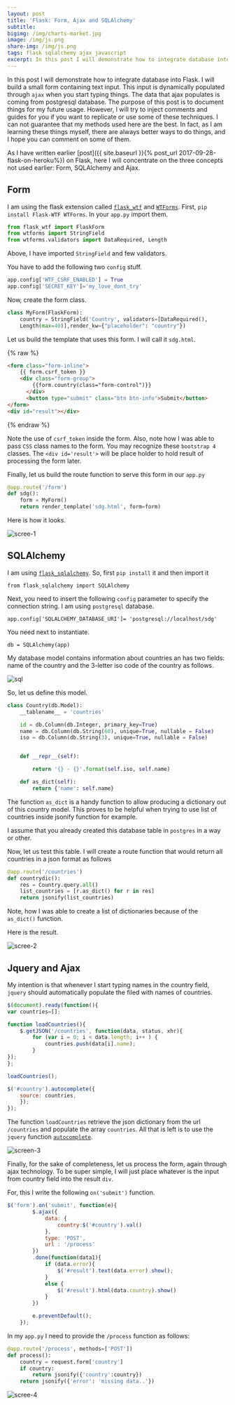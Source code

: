 ```yaml
---
layout: post
title: 'Flask: Form, Ajax and SQLAlchemy'
subtitle: 
bigimg: /img/charts-market.jpg
image: /img/js.png
share-img: /img/js.png
tags: flask sqlalchemy ajax javascript 
excerpt: In this post I will demonstrate how to integrate database into Flask. I will build a small form containing text input. This input is dynamically populated through `ajax` when you start typing things. The data that ajax populates is coming from postgresql database.
---
```


In this post I will demonstrate how to integrate database into Flask. I will build a small form containing text input. This input is dynamically populated through `ajax` when you start typing things. The data that ajax populates is coming from postgresql database. The purpose of this post is to document things for my future usage. However, I will try to inject comments and guides for you if you want to replicate or use some of these techniques. I can not guarantee that my methods used here are the best. In fact, as I am learning these things myself, there are always better ways to do things, and I hope you can comment on some of them. 

As I have written earlier [post]({{ site.baseurl }}{% post_url 2017-09-28-flask-on-heroku%}) on Flask, here I will concentrate on the three concepts not used earlier: Form, SQLAlchemy and Ajax. 

## Form

I am using the flask extension called [`flask_wtf`](https://flask-wtf.readthedocs.io/en/stable/) and [`WTForms`](https://wtforms.readthedocs.io/en/latest/). First, `pip install Flask-WTF WTForms`. In your `app.py` import them.

```python
from flask_wtf import FlaskForm
from wtforms import StringField
from wtforms.validators import DataRequired, Length
```

Above, I have imported `StringField` and few validators. 

You have to add the following two `config` stuff. 

```python
app.config['WTF_CSRF_ENABLED'] = True
app.config['SECRET_KEY']='my_love_dont_try'
```

Now, create the form class.

```python
class MyForm(FlaskForm):
	country = StringField('Country', validators=[DataRequired(),
	Length(max=40)],render_kw={"placeholder": "country"})
```

Let us build the template that uses this form. I will call it `sdg.html`. 

{% raw %}
```html
<form class="form-inline">
	{{ form.csrf_token }}
	<div class="form-group">
	    {{form.country(class="form-control")}}
	  </div>
	  <button type="submit" class="btn btn-info">Submit</button>
</form>
<div id="result"></div>
```
{% endraw %}

Note the use of `csrf_token` inside the form. Also, note how I was able to pass `CSS` class names to the form. You may recognize these `bootstrap 4` classes. The `<div id='result'>` will be place holder to hold result of processing the form later. 

Finally, let us build the route function to serve this form in our `app.py`

```python
@app.route('/form')
def sdg():
	form = MyForm()
	return render_template('sdg.html', form=form)
```

Here is how it looks.

![scree-1](/img/screen-flask-1.png)

## SQLAlchemy 

I am using [`flask_sqlalchemy`](http://flask-sqlalchemy.pocoo.org/2.3/). So, first `pip install` it and then import it

```
from flask_sqlalchemy import SQLAlchemy 
```

Next, you need to insert the following `config` parameter to specify the connection string. I am using `postgresql` database. 

```
app.config['SQLALCHEMY_DATABASE_URI']= 'postgresql://localhost/sdg'
```
You need next to instantiate.

```
db = SQLAlchemy(app)
```

My database model contains information about countries an has two fields: name of the country and the 3-letter iso code of the country as follows. 

![sql](/img/sql-countries.png)

So, let us define this model. 

```python
class Country(db.Model):
	__tablename__ = 'countries'

	id = db.Column(db.Integer, primary_key=True)
	name = db.Column(db.String(60), unique=True, nullable = False)
	iso = db.Column(db.String(3), unique=True, nullable = False)


	def __repr__(self):

		return '{} - {}'.format(self.iso, self.name)

	def as_dict(self):
		return {'name': self.name}
```

The function `as_dict` is a handy function to allow producing a dictionary out of this country model. This proves to be helpful when trying to use list of countries inside jsonify function for example.

I assume that you already created this database table in `postgres` in a way or other. 

Now, let us test this table. I will create a route function that would return all countries in a json format as follows

```python
@app.route('/countries')
def countrydic():
	res = Country.query.all()
	list_countries = [r.as_dict() for r in res]
	return jsonify(list_countries)
```
Note, how I was able to create a list of dictionaries because of the `as_dict()` function. 

Here is the result.

![scree-2](/img/screen-flask-2.png)

## Jquery and Ajax 

My intention is that whenever I start typing names in the country field, `jquery` should automatically populate the filed with names of countries. 

```javascript 
$(document).ready(function(){
var countries=[];

function loadCountries(){
	$.getJSON('/countries', function(data, status, xhr){
		for (var i = 0; i < data.length; i++ ) {
        	countries.push(data[i].name);
    	}
});
};

loadCountries();

$('#country').autocomplete({
	source: countries, 
	});
}); 
```

The function `loadCountries` retrieve the json dictionary from the url `/countries` and populate the array `countries`. All that is left is to use the `jquery` function [`autocomplete`](https://jqueryui.com/autocomplete/). 

![screen-3](/img/scree-flask-3.png)

Finally, for the sake of completeness, let us process the form, again through ajax technology. To be super simple, I will just place whatever is the input from country field into the result `div`. 

For, this I write the following `on('submit')` function. 

```javascript
$('form').on('submit', function(e){
		$.ajax({
			data: {
				country:$('#country').val()
			},
			type: 'POST',
			url : '/process'
		})
		.done(function(data1){
			if (data.error){
				$('#result').text(data.error).show();
			}
			else {
				$('#result').html(data.country).show()
			}
		})

		e.preventDefault();
	});
```
In my `app.py` I need to provide the `/process` function as follows:

```python
@app.route('/process', methods=['POST'])
def process():
	country = request.form['country']
	if country:
		return jsonify({'country':country})
	return jsonify({'error': 'missing data..'})
```

![scree-4](/img/screen-flask-4.png)